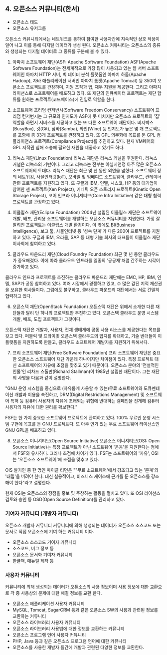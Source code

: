 ## 4. 오픈소스 커뮤니티(한서)
* 오픈소스 태도
* 오픈소스 유저그룹


오픈소스 커뮤니티에서는 네트워크를 통하여 참여한 사용자간에 지속적인 상호 작용이 일어 나고 이를 통해 디지털 데이터가 생성 된다.
오픈소스 커뮤니티는 오픈소스의 종류와 생성되는 디지털 데이터로 그 종류를 구분해 볼 수 있다.


1. 아파치 소프트웨어 재단(ASF: Apache Software Foundation)
ASF(Apache Software Foundation)는 전세계적으로 가장 많이 사용되고 있는 웹 서버 소프트웨어인
아파치 HTTP 서버, 빅 데이터 분석 플랫폼인 아파치 하둡(Apache Hadoop), 자바 애플리케이션 서버인 아파치 톰캣(Apache Tomcat) 등
350여 오픈소스 프로젝트를 관장하며, 지원 조직과 법, 재무 지원을 제공한다. 그리고 아파치 라이선스로 소프트웨어를 배포하고 있다.
또 재단의 인큐베이터 프로젝트는 재단 합류를 원하는 프로젝트(코드베이스)에 진입로 역할을 한다.

2. 소프트웨어 프리덤 컨저번시(Software Freedom Conservancy)
소프트웨어 프리덤 컨저번시는 그 규모와 인지도가 ASF에 못 미치지만
오픈소스 프로젝트의 '집' 역할을 하면서 서비스를 제공하고 있는 또 다른 소프트웨어 재단이다.
비지박스(BusyBox), 깃(Git), 삼바(Samba), 와인(Wine) 등 인지도가 높은 몇 개 프로젝트를 포함해 총 33개 프로젝트를 관장하고 있다.
또 GPL 의무화에 목표를 둔 GPL 컴플라이언스 프로젝트(Compliance Project)를 추진하고 있다. 현재 VM웨어의 GPL 저작권 침해 소송에 필요한 재원을 제공하고 있기도 하다.

3. 리눅스 재단(Linux Foundation)
리눅스 재단은 리눅스 커널을 후원한다. 리눅스 커널은 리눅스의 기반이다.
그리고 리눅스는 전부는 아닐지언정 아주 많은 오픈소스 소프트웨어의 토대다.
리눅스 재단은 최근 몇 년 동안 외연을 넓혔다.
소프트웨어 정의 네트워킹, 사물인터넷(IoT), 모바일 및 임베디드 소프트웨어, 클라우드, 컨테이너 관련 프로젝트를 지원하고 있다.
또 구글과 IBM, 인텔, 시스코, HP 등의 대기업이 참여한
젠 프로젝트(Xen Project), 키네틱 오픈 스토리지 프로젝트(Kinetic Open Storage Project), 코어 인프라 이니셔티브(Core Infra Initiative) 같은
대형 협력 프로젝트를 관장하고 있다.

4. 이클립스 재단(Eclipse Foundation)
2004년 설립된 이클립스 재단은 소프트웨어 개발, 배포, 관리용 소프트웨어를 개발하는 오픈소스 커뮤니티를 지원한다.
가장 잘 알려진 프로젝트는 이클립스 개발 환경이다. 이 밖에도 BI(Business Intelligence), 보고 툴, 사물인터넷 등 '성숙 단계'가 다른 200여 프로젝트를 지원하고 있다.
구글과 IBM, 오라클, SAP 등 대형 기술 회사의 대표들이 이클립스 재단 이사회에 참여하고 있다.

5. 클라우드 파운드리 재단(Cloud Foundry Foundation)
최근 몇 년 동안 클라우드가 중요해졌다. 이에 따라 클라우드 인프라를 일종의 '공공재'처럼 간주하는 시각이 증가하고 있다.

클라우드 인프라 프로젝트를 추진하는 클라우드 파운드리 재단에는 EMC, HP, IBM, 인텔, SAP가 공동 참여하고 있다.
여러 시장에서 경쟁하고 있고, 수 많은 값진 지적 재산권을 보유한 회사들이다. 그럼에도 불구하고, 클라우드 파운드리 재단에서는 서로 긴밀히 협력하고 있다.

6. 오픈스택 재단(OpenStack Foundation)
오픈스택 재단은 위에서 소개한 다른 재단들과 달리 단 하나의 프로젝트만 추진하고 있다.
오픈스택 클라우드 운영 시스템 개발, 배포, 도입 프로젝트가 그것이다.

오픈스택 재단은 개발자, 사용자, 전체 생태계에 공동 사용 리소스를 제공한다는 목표를 갖고 있다.
퍼블릭 및 프라이빗 오픈스택 클라우드의 입지를 확대하고, 기술 벤더들이 이 플랫폼을 지원하도록 만들고,
클라우드 소프트웨어 개발자를 지원하기 위해서다.

7. 프리 소프트웨어 재단(Free Software Foundation)
프리 소프트웨어 재단은 중요한 오픈소스 소프트웨어 재단 가운데 하나이지만 차이점이 있다.
특정 프로젝트 대신 소프트웨어의 자유에 초점을 맞추고 있기 때문이다.
오픈소스 분야의 '전설적인 인물'인 리차드 스톨만(Richard Stallman)이 1985년 설립한 재단이다.
그는 재단의 사명을 다음과 같이 설명한다.

"GNU 운영 시스템을 중심으로 (자유롭게 사용할 수 있는)무료 소프트웨어와 도큐멘테이션 개발과 이용을 촉진하고,
DRM(Digital Restrictions Management) 및 소프트웨어 특허 등 컴퓨터 사용자의 자유에 초래되는 위협에 반대하는 캠페인을 전개해
컴퓨터 사용자의 자유에 대한 권리를 확보한다."

FSF는 한 가지 중요한 소프트웨어 프로젝트에 관여하고 있다.
100% 무료인 운영 시스템 구현에 목표를 둔 GNU 프로젝트다.
또 아주 인기 있는 무료 소프트웨어 라이선스인 GNU GPL을 배포하고 있다.


8. 오픈소스 이니셔티브(Open Source Initiative)
오픈소스 이니셔티브(OSI: Open Source Initiative)는 특정 프로젝트가 아닌 소프트웨어 '운동'을 지원한다는 점에서 FSF와 유사하다.
그러나 초점에 차이가 있다. FSF는 소프트웨어의 '자유', OSI는 '오픈소스 소프트웨어'에 초점을 맞추고 있다.

OIS 발기인 중 한 명인 마이클 티먼은 ""무료 소프트웨어'에서 강조되고 있는 '훈계'와 '대립'을 버려야 한다.
대신 실용적이고, 비즈니스 케이스에 근거를 둔 오픈소스를 강조해야 한다"라고 설명한다.

현재 OSI는 오픈소스의 장점을 홍보 및 주창하는 활동을 펼치고 있다. 또 OSI 라이선스 검토와 승인 등 OSD(Open Source Definition)를 관리하고 있다.



### 기여자 커뮤니티 (개발자 커뮤니티)
오픈소스 개발자 커뮤니티
커뮤니티에 의해 생성되는 데이터가 오픈소스 소스코드
또는 문서로 직접 오픈소스에 기여 하는 커뮤니티 이다.

* 오픈소스 소스코드 기여자 커뮤니티
* 소스코드, 버그 정보 등
* 오픈소스 문서화 기여자 커뮤니티
* 한글팩, 매뉴얼 제작 등

### 사용자 커뮤니티
커뮤니티에 의해 생성되는 데이터가 오픈소스의 사용 정보이며
사용 정보에 대한 교환으로 각 종 사용상의 문제에 대한 해결 정보를 교환 한다.

* 오픈소스 애플리케이션 사용자 커뮤니티
* MySQL, Tomcat, SugarCRM 등과 같은 오픈소스 SW의 사용과 관련된 정보를 교환하는 커뮤니티
* 오픈소스 라이브러리 사용자 커뮤니티
* 오픈소스 라이브러리 사용법에 대한 정보를 교환하는 커뮤니티
* 오픈소스 프로그램 언어 사용자 커뮤니티
* PHP, Java 등과 같은 오픈소스 프로그램 언어에 대한 커뮤니티
* 오픈소스를 사용한 개발자 들간에 개발과 관련된 다양한 정보를 교환한다.
